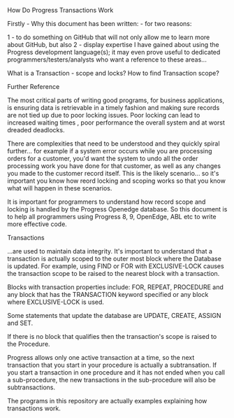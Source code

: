 How Do Progress Transactions Work

Firstly - Why this document has been written: - for two reasons: 

1 - to do something on GitHub that will not only allow me to learn more about GitHub, but also
2 - display expertise I have gained about using the Progress development language(s); it may even prove useful to dedicated programmers/testers/analysts who want a reference to these areas...

What is a Transaction - scope and locks?
How to find Transaction scope?

Further Reference

The most critical parts of writing good programs, for business applications, is ensuring data is retrievable in a timely fashion and  making sure records are not tied up due to poor locking issues. Poor locking can lead to increased waiting times , poor performance the overall system and at worst dreaded deadlocks.

There are complexities that need to be understood and they quickly spiral further... for example if a system error occurs while you are processing orders for a customer, you'd want the system to undo all the order processing work you have done for that customer, as well as any changes you made to the customer record itself. This is the likely scenario... so it's important you know how reord locking and scoping works so that you know what will happen in these scenarios.  

It is important for programmers to understand how record scope and locking is handled by the Progress Openedge database. So this document is to help all programmers using Progress 8, 9, OpenEdge, ABL etc to write more effective code.

Transactions 

...are used to maintain data integrity. It's important to understand that a transaction is actually scoped to the
outer most block where the Database is updated. For example, using FIND or FOR with EXCLUSIVE-LOCK causes the transaction scope to be raised to the nearest block with a transaction.

Blocks with transaction properties include:
FOR, REPEAT, PROCEDURE and any block that has the TRANSACTION keyword specified or any block where EXCLUSIVE-LOCK is used.

Some statements that update the database are UPDATE, CREATE, ASSIGN and SET.

If there is no block that qualifies then the transaction's scope is raised to the Procedure.

Progress allows only one active transaction at a time, so the next transaction that you start in your procedure is 
actually a subtransation. If you start a transaction in one procedure and it has not ended when you call a sub-procedure, 
the new transactions in the sub-procedure will also be subtransactions.


The programs in this repository are actually examples explaining how transactions work.



